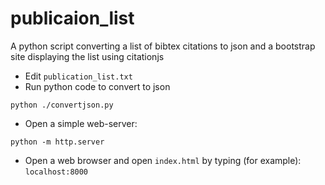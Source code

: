 # publicaion_list
A python script converting a list of bibtex citations to json and a bootstrap site displaying the list using citationjs

- Edit `publication_list.txt`
- Run python code to convert to json
  
```
python ./convertjson.py
```

- Open a simple web-server:

```
python -m http.server
```
- Open a web browser and open `index.html` by typing (for example): `localhost:8000`

